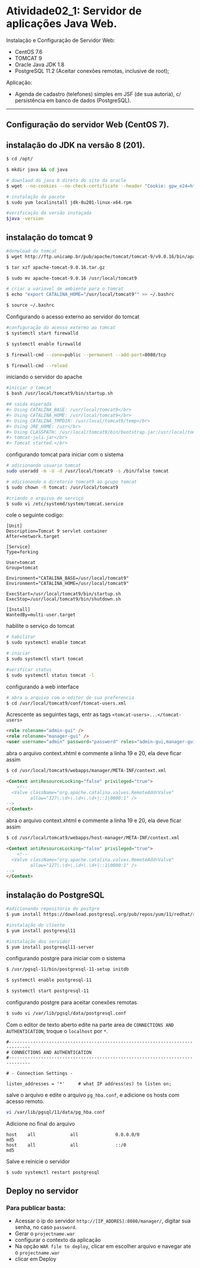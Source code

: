 # Atividade02_1: Servidor de aplicações Java Web.

Instalação e Configuração de Servidor Web:

-   CentOS 7.6
-   TOMCAT 9
-   Oracle Java JDK 1.8
-   PostgreSQL 11.2 (Aceitar conexões remotas, inclusive de root);

Aplicação:

-   Agenda de cadastro (telefones) simples em JSF (de sua autoria), c/ persistência em banco de dados (PostgreSQL).

---

## Configuração do servidor Web (CentOS 7).

## **instalação do JDK na versão 8 (201).**

```sh
$ cd /opt/

$ mkdir java && cd java

# downlaod do java 8 direto do site da oracle
$ wget --no-cookies --no-check-certificate --header "Cookie: gpw_e24=http%3A%2F%2Fwww.oracle.com%2F; oraclelicense=accept-securebackup-cookie" "https://download.oracle.com/otn-pub/java/jdk/8u201-b09/42970487e3af4f5aa5bca3f542482c60/jdk-8u201-linux-x64.rpm"

# instalação do pacote
$ sudo yum localinstall jdk-8u201-linux-x64.rpm

#verificação da versão instaçada
$java -version
```

## **instalação do tomcat 9**

```sh
#donwload do tomcat
$ wget http://ftp.unicamp.br/pub/apache/tomcat/tomcat-9/v9.0.16/bin/apache-tomcat-9.0.16.tar.gz

$ tar xzf apache-tomcat-9.0.16.tar.gz

$ sudo mv apache-tomcat-9.0.16 /usr/local/tomcat9

# criar a variavel de ambiente para o tomcat
$ echo "export CATALINA_HOME="/usr/local/tomcat9"" >> ~/.bashrc

$ source ~/.bashrc
```

Configurando o acesso externo ao servidor do tomcat

```sh
#configuração do acesso extermo ao tomcat
$ systemctl start firewalld

$ systemctl enable firewalld

$ firewall-cmd --zone=public --permanent --add-port=8080/tcp

$ firewall-cmd --reload
```

iniciando o servidor do apache

```sh
#iniciar o tomcat
$ bash /usr/local/tomcat9/bin/startup.sh

## saida esperada
#> Using CATALINA_BASE: /usr/local/tomcat9</br>
#> Using CATALINA_HOME: /usr/local/tomcat9</br>
#> Using CATALINA_TMPDIR: /usr/local/tomcat9/temp</br>
#> Using JRE_HOME: /usr</br>
#> Using CLASSPATH: /usr/local/tomcat9/bin/bootstrap.jar:/usr/local/tomcat9/bin/</br>
#> tomcat-juli.jar</br>
#> Tomcat started.</br>
```

configurando tomcat para iniciar com o sistema

```sh
# adicionando usuario tomcat
sudo useradd -m -U -d /usr/local/tomcat9 -s /bin/false tomcat

# adicionando o diretorio tomcat9 ao grupo tomcat
$ sudo chown -R tomcat: /usr/local/tomcat9

#criando o arquivo de serviço
$ sudo vi /etc/systemd/system/tomcat.service
```

cole o seguinte codigo:

```
[Unit]
Description=Tomcat 9 servlet container
After=network.target

[Service]
Type=forking

User=tomcat
Group=tomcat

Environment="CATALINA_BASE=/usr/local/tomcat9"
Environment="CATALINA_HOME=/usr/local/tomcat9"

ExecStart=/usr/local/tomcat9/bin/startup.sh
ExecStop=/usr/local/tomcat9/bin/shutdown.sh

[Install]
WantedBy=multi-user.target
```

habilite o serviço do tomcat

```sh
# habilitar
$ sudo systemctl enable tomcat

# iniciar
$ sudo systemctl start tomcat

#verificar status
$ sudo systemctl status tomcat -l
```

configurando a web interface

```sh
# abra o arquivo com o editor de sua preferencia
$ cd /usr/local/tomcat9/conf/tomcat-users.xml
```

Acrescente as seguintes tags, entr as tags `<tomcat-users>...</tomcat-users>`

```html
<role rolename="admin-gui" />
<role rolename="manager-gui" />
<user username="admin" password="password" roles="admin-gui,manager-gui" />
```

abra o arquivo context.xhtml e commente a linha 19 e 20, ela deve ficar assim

```sh
$ cd /usr/local/tomcat9/webapps/manager/META-INF/context.xml
```

```html
<Context antiResourceLocking="false" privileged="true">
	<!--
  <Valve className="org.apache.catalina.valves.RemoteAddrValve"
         allow="127\.\d+\.\d+\.\d+|::1|0000:1" />
-->
</Context>
```

abra o arquivo context.xhtml e commente a linha 19 e 20, ela deve ficar assim

```sh
$ cd /usr/local/tomcat9/webapps/host-manager/META-INF/context.xml
```

```html
<Context antiResourceLocking="false" privileged="true">
	<!--
  <Valve className="org.apache.catalina.valves.RemoteAddrValve"
         allow="127\.\d+\.\d+\.\d+|::1|0000:1" />
-->
</Context>
```

## **instalação do PostgreSQL**

```sh
#adicionando repositorio do postgre
$ yum install https://download.postgresql.org/pub/repos/yum/11/redhat/rhel-7-x86_64/pgdg-centos11-11-2.noarch.rpm

#instalação do cliente
$ yum install postgresql11

#instalação dos servidor
$ yum install postgresql11-server
```

configurando postgre para iniciar com o sistema

```sh
$ /usr/pgsql-11/bin/postgresql-11-setup initdb

$ systemctl enable postgresql-11

$ systemctl start postgresql-11
```

configurando postgre para aceitar conexões remotas

```sh
$ sudo vi /var/lib/pgsql/data/postgresql.conf
```

Com o editor de texto aberto edite na parte area de `CONNECTIONS AND AUTHENTICATION`, troque o `localhost` por `*`.

```
#------------------------------------------------------------------------------
# CONNECTIONS AND AUTHENTICATION
#------------------------------------------------------------------------------

# - Connection Settings -

listen_addresses = '*'     # what IP address(es) to listen on;
```

salve o arquivo e edite o arquivo `pg_hba.conf`, e adicione os hosts com acesso remoto.

```sh
vi /var/lib/pgsql/11/data/pg_hba.conf
```

Adicione no final do arquivo

```
host    all             all              0.0.0.0/0                       md5
host    all             all              ::/0                            md5
```

Salve e reinicie o servidor

```sh
$ sudo systemctl restart postgresql
```

## **Deploy no servidor**

### Para publicar basta:

-   Acessar o ip do servidor `http://[IP_ADDRES]:8080/manager/`, digitar sua senha, no caso `password`.
-   Gerar o `projectname.war`
-   configurar o contexto da aplicação
-   Na opção `WAR file to deploy`, clicar em escolher arquivo e navegar ate o `projectname.war`
-   clicar em Deploy
